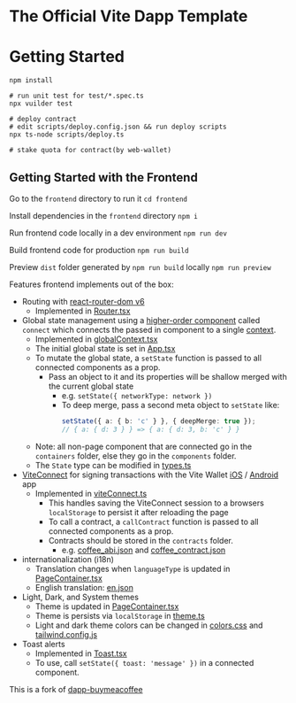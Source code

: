 # The Official Vite Dapp Template

# Getting Started
```
npm install

# run unit test for test/*.spec.ts
npx vuilder test

# deploy contract
# edit scripts/deploy.config.json && run deploy scripts
npx ts-node scripts/deploy.ts

# stake quota for contract(by web-wallet)

```

## Getting Started with the Frontend

Go to the `frontend` directory to run it
`cd frontend`

Install dependencies in the `frontend` directory
`npm i`

Run frontend code locally in a dev environment
`npm run dev`

Build frontend code for production
`npm run build`

Preview `dist` folder generated by `npm run build` locally
`npm run preview`


Features frontend implements out of the box:
- Routing with [react-router-dom v6](https://reactrouter.com/)
	- Implemented in [Router.tsx](frontend/src/components/Router.tsx)
- Global state management using a [higher-order component](https://reactjs.org/docs/higher-order-components.html) called `connect` which connects the passed in component to a single [context](https://reactjs.org/docs/context.html).
	- Implemented in [globalContext.tsx](frontend/src/utils/globalContext.tsx)
	- The initial global state is set in [App.tsx](frontend/src/components/App.tsx)
	- To mutate the global state, a `setState` function is passed to all connected components as a prop.
		- Pass an object to it and its properties will be shallow merged with the current global state
			- e.g. `setState({ networkType: network })`
			- To deep merge, pass a second meta object to `setState` like:
				```ts
				setState({ a: { b: 'c' } }, { deepMerge: true });
				// { a: { d: 3 } } => { a: { d: 3, b: 'c' } }
				```
	- Note: all non-page component that are connected go in the `containers` folder, else they go in the `components` folder.
	- The `State` type can be modified in [types.ts](frontend/src/utils/types.ts)
- [ViteConnect](https://github.com/vitelabs/vite-connect-client) for signing transactions with the Vite Wallet [iOS](https://apps.apple.com/us/app/vite-multi-chain-wallet/id1437629486) / [Android](https://play.google.com/store/apps/details?id=net.vite.wallet) app
	- Implemented in [viteConnect.ts](frontend/src/utils/viteConnect.ts)
		- This handles saving the ViteConnect session to a browsers `localStorage` to persist it after reloading the page
		- To call a contract, a `callContract` function is passed to all connected components as a prop.
		- Contracts should be stored in the `contracts` folder.
			- e.g. [coffee_abi.json](contracts/coffee_abi.json) and [coffee_contract.json](contracts/coffee_contract.json)
- internationalization (i18n)
	- Translation changes when `languageType` is updated in [PageContainer.tsx](frontend/src/components/PageContainer.tsx)
	- English translation: [en.json](frontend/src/i18n/en.json)
- Light, Dark, and System themes
	- Theme is updated in [PageContainer.tsx](frontend/src/components/PageContainer.tsx)
	- Theme is persists via `localStorage` in [theme.ts](frontend/src/styles/theme.ts)
	- Light and dark theme colors can be changed in [colors.css](frontend/src/styles/colors.css) and [tailwind.config.js](frontend/tailwind.config.js)
- Toast alerts
	- Implemented in [Toast.tsx](frontend/src/containers/Toast.tsx)
	- To use, call `setState({ toast: 'message' })` in a connected component.

This is a fork of [dapp-buymeacoffee](https://github.com/vitelabs/dapp-buymeacoffee)
